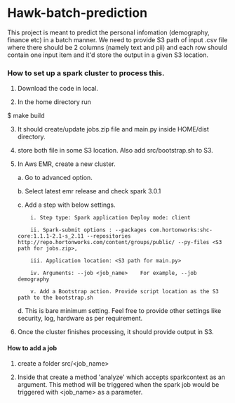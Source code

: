 # Hawk-batch-prediction

This project is meant to predict the personal infomation (demography, finance etc) in a batch manner. We need to provide S3 path of input .csv file 
where there should be 2 columns (namely text and pii) and each row should contain one input item and it'd store the output in a given S3 location. 

### How to set up a spark cluster to process this. 

1. Download the code in local.

2. In the home directory run 
 
 $ make build

3. It should create/update jobs.zip file and main.py inside HOME/dist directory.

4. store both file in some S3 location. Also add src/bootstrap.sh to  S3.

5. In Aws EMR, create a new cluster.
    
    a. Go to advanced option.
    
    b. Select latest emr release and check spark 3.0.1 
    
    c. Add a step with below settings.
        
           i. Step type: Spark application Deploy mode: client 
           
           ii. Spark-submit options : --packages com.hortonworks:shc-core:1.1.1-2.1-s_2.11 --repositories http://repo.hortonworks.com/content/groups/public/ --py-files <S3 path for jobs.zip>,
           
           iii. Application location: <S3 path for main.py>
             
           iv. Arguments: --job <job_name>    For example, --job demography
           
           v. Add a Bootstrap action. Provide script location as the S3 path to the bootstrap.sh
    
    d. This is bare minimum setting. Feel free to provide other settings like security, log, hardware
    as per requirement.
    
 6. Once the  cluster finishes processing, it should provide output in S3.
 
 
 #### How to add a job
 
 1. create a folder  src/<job_name>
 
 2. Inside that create a method 'analyze' which accepts sparkcontext as an argument. This method will be triggered
    when the spark job would be triggered with <job_name> as a parameter.